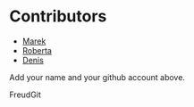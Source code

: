 # Contributors

- [Marek](https://github.com/marekweb)
- [Roberta](https://github.com/rvoulon)
- [Denis](https://github.com/dricard)

Add your name and your github account above.

FreudGit
